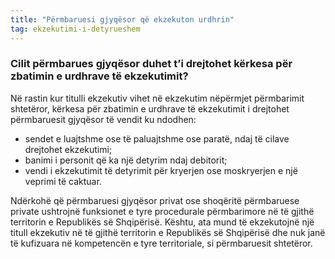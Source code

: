 ```yaml
---
title: "Përmbaruesi gjyqësor që ekzekuton urdhrin"
tag: ekzekutimi-i-detyrueshem
---
```


### Cilit përmbarues gjyqësor duhet t’i drejtohet kërkesa për zbatimin e urdhrave të ekzekutimit?

Në rastin kur titulli ekzekutiv vihet në ekzekutim nëpërmjet përmbarimit shtetëror, kërkesa për zbatimin e urdhrave të ekzekutimit i drejtohet përmbaruesit gjyqësor të vendit ku ndodhen:

* sendet e luajtshme ose të paluajtshme ose paratë, ndaj të cilave drejtohet ekzekutimi;
* banimi i personit që ka një detyrim ndaj debitorit;
* vendi i ekzekutimit të detyrimit për kryerjen ose moskryerjen e një veprimi të caktuar.

Ndërkohë që përmbaruesi gjyqësor privat ose shoqëritë përmbaruese private ushtrojnë funksionet e tyre procedurale përmbarimore në të gjithë territorin e Republikës së Shqipërisë. Kështu, ata mund të ekzekutojnë një titull ekzekutiv në të gjithë territorin e Republikës së Shqipërisë dhe nuk janë të kufizuara në kompetencën e tyre territoriale, si përmbaruesit shtetëror.
